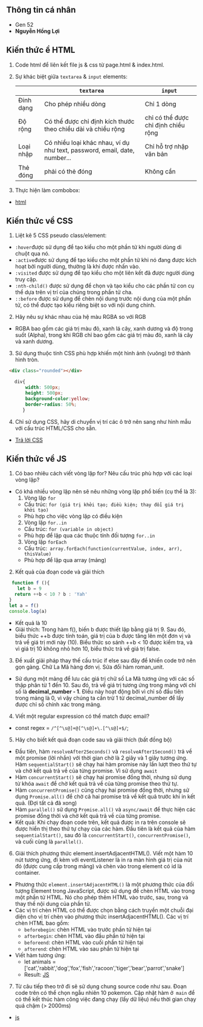 ## Thông tin cá nhân
- Gen 52
- **Nguyễn Hồng Lợi**
## Kiến thức ề HTML
1. Code html để liên kết file js & css từ page.html & index.html.
2. Sự khác biệt giữa `textarea` & `input` elements:

   |  | `textarea` | `input` |
   |-------|-------|-------|
   | Đinh dạng | Cho phép nhiều dòng | Chỉ 1 dòng |
   | Độ rộng | Có thể được chỉ định kích thước theo chiều dài và chiều rộng |chỉ có thể được chỉ định chiều rộng |
   | Loại nhập | Có nhiều loại khác nhau, ví dụ như text, password, email, date, number...| Chỉ hỗ trợ nhập văn bản|
   |Thẻ đóng| phải có thẻ đóng | Không cần|
3. Thực hiện làm combobox:
- [html](https://github.com/Nguyen-Loi/Technical_Front_end/blob/main/html_bai_3.html)
## Kiến thức về CSS
1. Liệt kê 5 CSS pseudo class/element:
- `:hover`được sử dụng để tạo kiểu cho một phần tử khi người dùng di chuột qua nó.
- `:active`được sử dụng để tạo kiểu cho một phần tử khi nó đang được kích hoạt bởi người dùng, thường là khi được nhấn vào.
- `:visited` được sử dụng để tạo kiểu cho một liên kết đã được người dùng truy cập.
- `:nth-child()` được sử dụng để chọn và tạo kiểu cho các phần tử con cụ thể dựa trên vị trí của chúng trong phần tử cha.
- `::before` được sử dụng để chèn nội dung trước nội dung của một phần tử, có thể được tạo kiểu riêng biệt so với nội dung chính.
2. Hãy nêu sự khác nhau của hệ màu RGBA so với RGB 
- RGBA bao gồm các giá trị màu đỏ, xanh lá cây, xanh dương và độ trong suốt (Alpha), trong khi RGB chỉ bao gồm các giá trị màu đỏ, xanh lá cây và xanh dương.
3. Sử dụng thuộc tính CSS phù hợp khiến một hình ảnh (vuông) trở thành hình tròn.
```html
 <div class="rounded"></div>
```

```css
   div{
       width: 500px;
       height: 500px;
       background-color:yellow;
       border-radius: 50%;
      }
```
4. Chỉ sử dụng CSS, hãy di chuyển vị trí các ô trở nên sang như hình mẫu với cấu trúc HTML/CSS cho sẵn.
- [Trả lời CSS](https://github.com/Nguyen-Loi/Technical_Front_end/blob/main/css_bai_4.html)
## Kiến thức về JS
1. Có bao nhiêu cách viết vòng lặp for? Nêu cấu trúc phù hợp với các loại vòng lặp?
- Có khá nhiều vòng lặp nên sẽ nêu những vòng lặp phổ biến (cụ thể là 3):
   1. Vòng lặp `for`
   - Cấu trúc: `for (giá trị khởi tạo; điều kiện; thay đổi giá trị khởi tạo)` 
   - Phù hợp cho việc vòng lặp có điều kiện
   2. Vòng lặp `for..in`
   - Cấu trúc: `for (variable in object) `
   - Phù hợp để lặp qua các thuộc tính đối tượng `for..in`
   3. Vòng lặp `forEach`
   - Cấu trúc:` array.forEach(function(currentValue, index, arr), thisValue)`
   - Phù hợp để lặp qua array (mảng)
2. Kết quả của đoạn code và giải thích
 ```js
   function f (){
     let b = 9
    return ++b < 10 ? b : 'Yah'
  }
  let a = f()
  console.log(a)
 ```
 - Kết quả là 10
 - Giải thích: Trong hàm f(), biến b được thiết lập bằng giá trị 9. Sau đó, biểu thức ++b được tính toán, giá trị của b được tăng lên một đơn vị và trả về giá trị mới này (10). Biểu thức so sánh ++b < 10 được kiểm tra, và vì giá trị 10 không nhỏ hơn 10, biểu thức trả về giá trị false.
3. Đề xuất giải pháp thay thế cấu trúc if else sau đây để khiến code trở nên gọn gàng. Chữ La Mã hàng đơn vị. Sửa đổi hàm roman_unit.
- Sử dụng một mảng để lưu các giá trị chữ số La Mã tương ứng với các số thập phân từ 1 đến 10. Sau đó, trả về giá trị tương ứng trong mảng với chỉ số là **decimal_number - 1**. Điều này hoạt động bởi vì chỉ số đầu tiên trong mảng là 0, vì vậy chúng ta cần trừ 1 từ decimal_number để lấy được chỉ số chính xác trong mảng.
4. Viết một regular expression có thể match được email?
-  const regex = `/^[^\s@]+@[^\s@]+\.[^\s@]+$/`;
5. Hãy cho biết kết quả đoạn code sau và giải thích (bất đồng bộ)
-  Đầu tiên, hàm `resolveAfter2Seconds()` và `resolveAfter1Second()` trả về một promise (lời nhắn) với thời gian chờ là 2 giây và 1 giây tương ứng. Hàm `sequentialStart()` sẽ chạy hai hàm promise này lần lượt theo thứ tự và chờ kết quả trả về của từng promise. Vì sử dụng `await`
- Hàm `concurrentStart()` sẽ chạy hai promise đồng thời, nhưng sử dụng từ khóa `await` để chờ kết quả trả về của từng promise theo thứ tự.
- Hàm `concurrentPromise()` cũng chạy hai promise đồng thời, nhưng sử dụng `Promise.all()` để chờ cả hai promise trả về kết quả trước khi in kết quả. (Đợi tất cả đã xong)
- Hàm `parallel()` sử dụng `Promise.all()` và `async/await` để thực hiện các promise đồng thời và chờ kết quả trả về của từng promise.
- Kết quả: Khi chạy đoạn code trên, kết quả được in ra trên console sẽ được hiển thị theo thứ tự chạy của các hàm. Đầu tiên là kết quả của hàm `sequentialStart()`, sau đó là `concurrentStart()`, `concurrentPromise()`, và cuối cùng là `parallel()`.
6. Giải thích phương thức element.insertAdjacentHTML(). Viết một hàm 10 nút tương ứng, đi kèm với eventListener là in ra màn hình giá trị của nút đó (được cung cấp trong mảng) và chèn vào trong element có id là container.
- Phương thức `element.insertAdjacentHTML()` là một phương thức của đối tượng Element trong JavaScript, được sử dụng để chèn HTML vào trong một phần tử HTML. Nó cho phép thêm HTML vào trước, sau, trong và thay thế nội dung của phần tử.
- Các vị trí chèn HTML có thể được chọn bằng cách truyền một chuỗi đại diện cho vị trí chèn vào phương thức insertAdjacentHTML(). Các vị trí chèn HTML bao gồm:
    - `beforebegin`: chèn HTML vào trước phần tử hiện tại
    - `afterbegin`: chèn HTML vào đầu phần tử hiện tại
    - `beforeend`: chèn HTML vào cuối phần tử hiện tại
    - `afterend`: chèn HTML vào sau phần tử hiện tại
- Viết hàm tương ứng:
    - let animals = ['cat','rabbit','dog','fox','fish','racoon','tiger','bear','parrot','snake']
    - Result: [JS](https://github.com/Nguyen-Loi/Technical_Front_end/blob/main/js_bai_6.js)
7. Từ câu tiếp theo trở đi sẽ sử dụng chung source code như sau. Đoạn code trên có thể chọn ngẫu nhiên 10 pokemon. Cập nhật hàm ở` main` để có thể kết thúc hàm công việc đang chạy (lấy dữ liệu) nếu thời gian chạy quá chậm  (> 2000ms)
- [js](https://github.com/Nguyen-Loi/Technical_Front_end/blob/main/js_bai_7_c.js)
        
